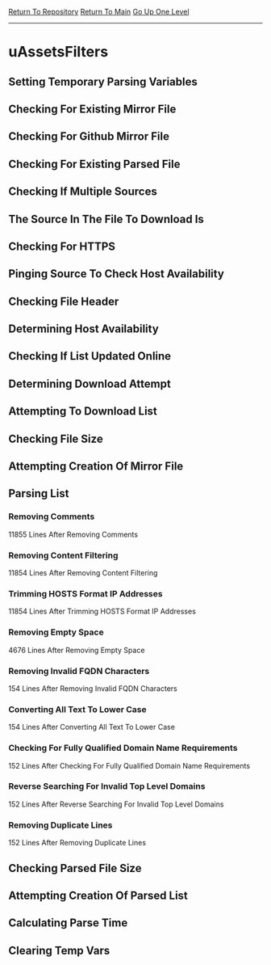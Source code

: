 [Return To Repository](https://github.com/deathbybandaid/piholeparser/)
[Return To Main](https://github.com/deathbybandaid/piholeparser/blob/master/RecentRunLogs/Mainlog.md)
[Go Up One Level](https://github.com/deathbybandaid/piholeparser/blob/master/RecentRunLogs/TopLevelScripts/30-Processing-External-Blacklists.md)
____________________________________
# uAssetsFilters
## Setting Temporary Parsing Variables
## Checking For Existing Mirror File
## Checking For Github Mirror File
## Checking For Existing Parsed File
## Checking If Multiple Sources
## The Source In The File To Download Is
## Checking For HTTPS
## Pinging Source To Check Host Availability
## Checking File Header
## Determining Host Availability
## Checking If List Updated Online
## Determining Download Attempt
## Attempting To Download List
## Checking File Size
## Attempting Creation Of Mirror File
## Parsing List
### Removing Comments
11855 Lines After Removing Comments
### Removing Content Filtering
11854 Lines After Removing Content Filtering
### Trimming HOSTS Format IP Addresses
11854 Lines After Trimming HOSTS Format IP Addresses
### Removing Empty Space
4676 Lines After Removing Empty Space
### Removing Invalid FQDN Characters
154 Lines After Removing Invalid FQDN Characters
### Converting All Text To Lower Case
154 Lines After Converting All Text To Lower Case
### Checking For Fully Qualified Domain Name Requirements
152 Lines After Checking For Fully Qualified Domain Name Requirements
### Reverse Searching For Invalid Top Level Domains
152 Lines After Reverse Searching For Invalid Top Level Domains
### Removing Duplicate Lines
152 Lines After Removing Duplicate Lines
## Checking Parsed File Size
## Attempting Creation Of Parsed List
## Calculating Parse Time
## Clearing Temp Vars
